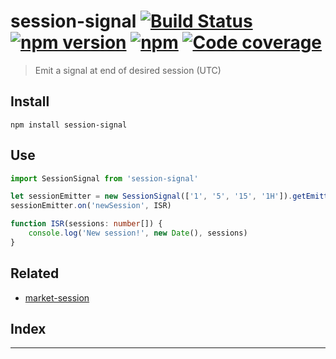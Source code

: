 
session-signal [![Build Status](https://travis-ci.org/strong-roots-capital/session-signal.svg?branch=master)](https://travis-ci.org/strong-roots-capital/session-signal) [![npm version](https://img.shields.io/npm/v/session-signal.svg)](https://npmjs.org/package/session-signal) [![npm](https://img.shields.io/npm/dt/session-signal.svg)](https://www.npmjs.com/package/session-signal) [![Code coverage](https://img.shields.io/codecov/c/github/strong-roots-capital/session-signal.svg)](https://codecov.io/gh/strong-roots-capital/session-signal)
============================================================================================================================================================================================================================================================================================================================================================================================================================================================================================================================================================

> Emit a signal at end of desired session (UTC)

Install
-------

```shell
npm install session-signal
```

Use
---

```typescript
import SessionSignal from 'session-signal'

let sessionEmitter = new SessionSignal(['1', '5', '15', '1H']).getEmitter()
sessionEmitter.on('newSession', ISR)

function ISR(sessions: number[]) {
    console.log('New session!', new Date(), sessions)
}
```

Related
-------

*   [market-session](https://github.com/strong-roots-capital/market-session)

## Index

---

